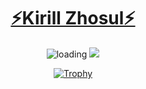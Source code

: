 <h1 align="center"><a href="https://kirillzhosul.site">⚡Kirill Zhosul⚡</a></h1>
<div align="center">
  

  <img src="https://github-readme-stats.vercel.app/api?username=kirillzhosul&include_all_commits=true&count_private=true&hide_rank=true&show_icons=true" alt="loading" loading="lazy">
  <img src="https://github-readme-stats.vercel.app/api/top-langs/?username=kirillzhosul&langs_count=10&layout=compact&hide=yacc">

  [![Trophy](https://github-profile-trophy.vercel.app/?username=kirillzhosul&column=7)](https://github.com/ryo-ma/github-profile-trophy)
  
</div>
